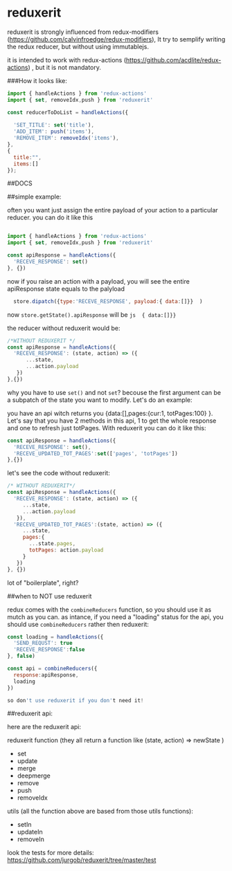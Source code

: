 # reduxerit
reduxerit is strongly influenced from redux-modifiers (https://github.com/calvinfroedge/redux-modifiers), It try to semplify writing the redux reducer, but without using immutablejs.

it is intended to work with redux-actions (https://github.com/acdlite/redux-actions) , but it is not mandatory.

###How it looks like:

```js
import { handleActions } from 'redux-actions'
import { set, removeIdx,push } from 'reduxerit'

const reducerToDoList = handleActions({
  
  'SET_TITLE': set('title'),
  'ADD_ITEM': push('items'),
  'REMOVE_ITEM': removeIdx('items'),
}, 
{
  title:"",
  items:[]
});
```

##DOCS

##simple example:

often you want just assign the entire payload of your action to a particular reducer. you can do it like this

```js

import { handleActions } from 'redux-actions'
import { set, removeIdx,push } from 'reduxerit'

const apiResponse = handleActions({
  'RECEVE_RESPONSE': set()
}, {})

```
now if you raise an action with a payload, you will see the entire apiResponse state equals to the palyload

```js
  store.dipatch({type:'RECEVE_RESPONSE', payload:{ data:[]}}  )
```

now ```store.getState().apiResponse``` will be ```js  { data:[]}}```

the reducer without reduxerit would be:

```js
/*WITHOUT REDUXERIT */  
const apiResponse = handleActions({
  'RECEVE_RESPONSE': (state, action) => ({
      ...state,
      ...action.payload
   })
},{})
```

why you have to use ```set()``` and not ```set```?
becouse the first argument can be a subpatch of the state you want to modify. Let's do an example:

you have an api witch returns you {data:[],pages:{cur:1, totPages:100} }. Let's say that you have 2 methods in this api, 1 to get the whole response and one to refresh just totPages. With reduxerit you can do it like this:

```js
const apiResponse = handleActions({
  'RECEVE_RESPONSE': set(),
  'RECEVE_UPDATED_TOT_PAGES':set(['pages', 'totPages'])
},{})

```
let's see the code without reduxerit:

```js
/* WITHOUT REDUXERIT*/
const apiResponse = handleActions({
  'RECEVE_RESPONSE': (state, action) => ({
     ...state,
     ...action.payload
   }),
  'RECEVE_UPDATED_TOT_PAGES':(state, action) => ({
     ...state,
     pages:{
       ...state.pages,
       totPages: action.payload
     }
   })
}, {})
```

lot of "boilerplate", right?


##when to NOT use reduxerit

redux comes with the ```combineReducers``` function, so you should use it as mutch as you can. as intance, if you need a "loading" status for the api, you should use ```combineReducers``` rather then reduxerit:

```js
const loading = handleActions({
  'SEND_REQUST': true  
  'RECEVE_RESPONSE':false
}, false)

const api = combineReducers({
  response:apiResponse,
  loading
})  

so don't use reduxerit if you don't need it!
```

##reduxerit api:

here are the reduxerit api:

reduxerit function (they all return a function like (state, action) => newState  )
 - set
 - update
 - merge
 - deepmerge
 - remove
 - push
 - removeIdx
 
utils (all the function above are based from those utils functions):
 - setIn
 - updateIn
 - removeIn 
 
 look the tests for more details:
 https://github.com/jurgob/reduxerit/tree/master/test








